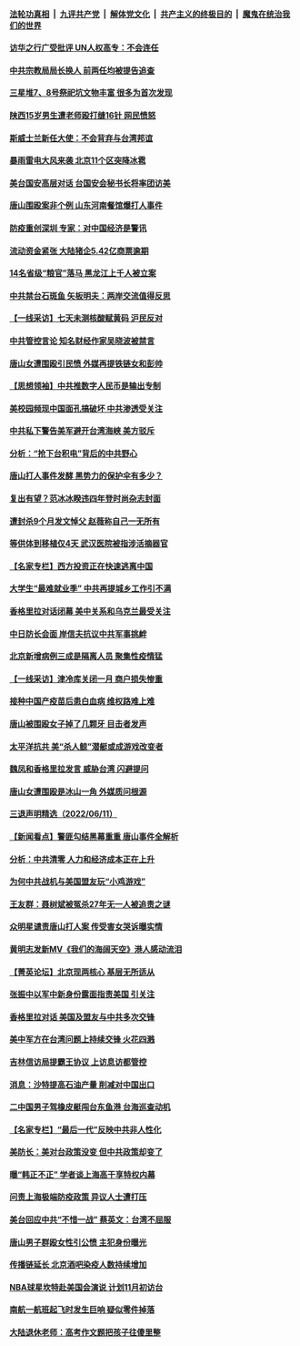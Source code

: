 ####  [法轮功真相](../../../../basic/blob/master/README.md?t=06132231) &nbsp;|&nbsp; [九评共产党](../../../../9ping.md/blob/master/README.md?t=06132231) &nbsp;|&nbsp; [解体党文化](../../../../jtdwh.md/blob/master/README.md?t=06132231)  &nbsp;|&nbsp; [共产主义的终极目的](../../../../gczydzjmd.md/blob/master/README.md?t=06132231) &nbsp;|&nbsp; [魔鬼在统治我们的世界](../../../../mgztzwmdsj.md/blob/master/README.md?t=06132231) 

#### [访华之行广受批评 UN人权高专：不会连任](../pages/nsc413/n13758655.md?t=06132231) 

#### [中共宗教局局长换人 前两任均被提告追查](../pages/nsc413/n13758592.md?t=06132231) 

#### [三星堆7、8号祭祀坑文物丰富 很多为首次发现](../pages/nsc413/n13758629.md?t=06132231) 

#### [陕西15岁男生遭老师殴打缝16针 网民愤怒](../pages/nsc413/n13758573.md?t=06132231) 

#### [斯威士兰新任大使：不会背弃与台湾邦谊](../pages/nsc413/n13758561.md?t=06132231) 

#### [暴雨雷电大风来袭 北京11个区突降冰雹](../pages/nsc413/n13758385.md?t=06132231) 

#### [美台国安高层对话 台国安会秘书长将率团访美](../pages/nsc413/n13758511.md?t=06132231) 

#### [唐山围殴案非个例 山东河南餐馆爆打人事件](../pages/nsc413/n13758535.md?t=06132231) 

#### [防疫重创深圳 专家：对中国经济是警讯](../pages/nsc413/n13758467.md?t=06132231) 

#### [流动资金紧张 大陆猪企5.42亿商票逾期](../pages/nsc413/n13758510.md?t=06132231) 

#### [14名省级“粮官”落马 黑龙江上千人被立案](../pages/nsc413/n13758355.md?t=06132231) 

#### [中共禁台石斑鱼 矢板明夫：两岸交流值得反思](../pages/nsc413/n13758287.md?t=06132231) 

#### [【一线采访】七天未测核酸赋黄码 沪民反对](../pages/nsc413/n13758088.md?t=06132231) 

#### [中共管控言论 知名财经作家吴晓波被禁言](../pages/nsc413/n13758214.md?t=06132231) 


#### [唐山女遭围殴引民愤 外媒再提铁链女和彭帅](../pages/nsc413/n13758095.md?t=06132231) 

#### [【思想领袖】中共推数字人民币是输出专制](../pages/nsc413/n13742264.md?t=06132231) 

#### [美校园频现中国面孔搞破坏 中共渗透受关注](../pages/nsc413/n13758129.md?t=06132231) 

#### [中共私下警告美军避开台湾海峡 美方驳斥](../pages/nsc413/n13758085.md?t=06132231) 

#### [分析：“抢下台积电”背后的中共野心](../pages/nsc413/n13758053.md?t=06132231) 

#### [唐山打人事件发酵 黑势力的保护伞有多少？](../pages/nsc413/n13757982.md?t=06132231) 

#### [复出有望？范冰冰睽违四年登时尚杂志封面](../pages/nsc413/n13757972.md?t=06132231) 

#### [遭封杀9个月发文悼父 赵薇称自己一无所有](../pages/nsc413/n13758012.md?t=06132231) 

#### [等供体到移植仅4天 武汉医院被指涉活摘器官](../pages/nsc413/n13758039.md?t=06132231) 

#### [【名家专栏】西方投资正在快速逃离中国](../pages/nsc413/n13757817.md?t=06132231) 

#### [大学生“最难就业季” 中共再提城乡工作引不满](../pages/nsc413/n13757951.md?t=06132231) 

#### [香格里拉对话闭幕 美中关系和乌克兰最受关注](../pages/nsc413/n13757929.md?t=06132231) 

#### [中日防长会面 岸信夫抗议中共军事挑衅](../pages/nsc413/n13757815.md?t=06132231) 

#### [北京新增病例三成是隔离人员 聚集性疫情猛](../pages/nsc413/n13757776.md?t=06132231) 

#### [【一线采访】津冷库关闭一月 商户损失惨重](../pages/nsc413/n13757772.md?t=06132231) 

#### [接种中国产疫苗后患白血病 维权路难上难](../pages/nsc413/n13757363.md?t=06132231) 

#### [唐山被围殴女子掉了几颗牙 目击者发声](../pages/nsc413/n13757580.md?t=06132231) 


#### [太平洋抗共 美“杀人鲸”潜艇或成游戏改变者](../pages/nsc413/n13754341.md?t=06132231) 

#### [魏凤和香格里拉发言 威胁台湾 闪避提问](../pages/nsc413/n13757352.md?t=06132231) 

#### [唐山女遭围殴是冰山一角 外媒质问根源](../pages/nsc413/n13757467.md?t=06132231) 

#### [三退声明精选（2022/06/11）](../pages/nsc413/n13757523.md?t=06132231) 

#### [【新闻看点】警匪勾结黑幕重重 唐山事件全解析](../pages/nsc413/n13757354.md?t=06132231) 

#### [分析：中共清零 人力和经济成本正在上升](../pages/nsc413/n13757351.md?t=06132231) 

#### [为何中共战机与美国盟友玩“小鸡游戏”](../pages/nsc413/n13757366.md?t=06132231) 

#### [王友群：聂树斌被冤杀27年无一人被追责之谜](../pages/nsc413/n13757410.md?t=06132231) 

#### [众明星谴责唐山打人案 传受害女哭诉曝实情](../pages/nsc413/n13757367.md?t=06132231) 

#### [黄明志发新MV《我们的海阔天空》港人感动流泪](../pages/nsc413/n13757350.md?t=06132231) 

#### [【菁英论坛】北京现两核心 基层无所适从](../pages/nsc413/n13757348.md?t=06132231) 

#### [张振中以军中新身份露面指责美国 引关注](../pages/nsc413/n13757337.md?t=06132231) 

#### [香格里拉对话 美国及盟友与中共多次交锋](../pages/nsc413/n13757263.md?t=06132231) 

#### [美中军方在台湾问题上持续交锋 火花四溅](../pages/nsc413/n13757334.md?t=06132231) 

#### [吉林信访局提霸王协议 上访息访都管控](../pages/nsc413/n13757307.md?t=06132231) 

#### [消息：沙特提高石油产量 削减对中国出口](../pages/nsc413/n13757295.md?t=06132231) 

#### [二中国男子驾橡皮艇闯台东鱼港 台海巡查动机](../pages/nsc413/n13757297.md?t=06132231) 

#### [【名家专栏】“最后一代”反映中共非人性化](../pages/nsc413/n13756676.md?t=06132231) 

#### [美防长：美对台政策没变 但中共政策却变了](../pages/nsc413/n13757281.md?t=06132231) 

#### [曝“韩正不正” 学者谈上海高干享特权内幕](../pages/nsc413/n13757212.md?t=06132231) 

#### [问责上海极端防疫政策 异议人士遭打压](../pages/nsc413/n13757256.md?t=06132231) 

#### [美台回应中共“不惜一战” 蔡英文：台湾不屈服](../pages/nsc413/n13757118.md?t=06132231) 

#### [唐山男子群殴女性引公愤 主犯身份曝光](../pages/nsc413/n13757180.md?t=06132231) 

#### [传播链延长 北京酒吧染疫人数持续增加](../pages/nsc413/n13757164.md?t=06132231) 

#### [NBA球星坎特赴美国会演说 计划11月初访台](../pages/nsc413/n13757144.md?t=06132231) 

#### [南航一航班起飞时发生巨响 疑似零件掉落](../pages/nsc413/n13757109.md?t=06132231) 

#### [大陆退休老师：高考作文题把孩子往傻里整](../pages/nsc413/n13757103.md?t=06132231) 

